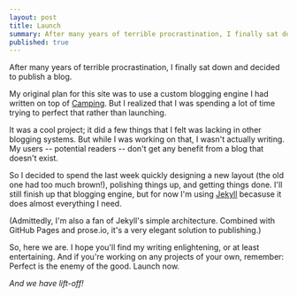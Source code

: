 ```yaml
---
layout: post
title: Launch
summary: After many years of terrible procrastination, I finally sat down and decided to publish a blog.
published: true
---
```


After many years of terrible procrastination, I finally sat down and decided to publish a blog.

My original plan for this site was to use a custom blogging engine I had written on top of [Camping][1]. But I realized that I was spending a lot of time trying to perfect that rather than launching.

It was a cool project; it did a few things that I felt was lacking in other blogging systems. But while I was working on that, I wasn't actually writing. My users -- potential readers -- don't get any benefit from a blog that doesn't exist.

So I decided to spend the last week quickly designing a new layout (the old one had too much brown!), polishing things up, and getting things done. I'll still finish up that blogging engine, but for now I'm using [Jekyll][2] becasuse it does almost everything I need.

(Admittedly, I'm also a fan of Jekyll's simple architecture. Combined with GitHub Pages and prose.io, it's a very elegant solution to publishing.)

So, here we are. I hope you'll find my writing enlightening, or at least entertaining. And if you're working on any projects of your own, remember: Perfect is the enemy of the good. Launch now.

_And we have lift-off!_

[1]: http://camping.rubyforge.org/
[2]: http://jekyllrb.com/